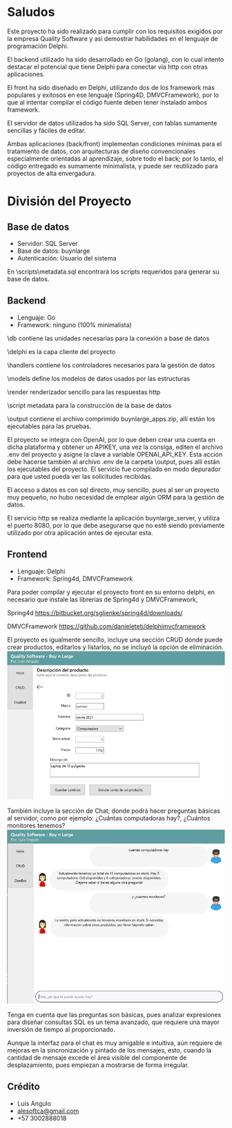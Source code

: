 # Saludos
Este proyecto ha sido realizado para cumplir con los requisitos exigidos por la empresa Quality Software
y asi demostrar habilidades en el lenguaje de programación Delphi.

El backend utilizado ha sido desarrollado en Go (golang), con lo cual intento destacar el potencial que tiene 
Delphi para conectar vía http con otras aplicaciones.

El front ha sido diseñado en Delphi, utilizando dos de los framework más populares y exitosos en ese lenguaje 
(Spring4D, DMVCFramework), por lo que al intentar compilar el código fuente deben tener instalado ambos framework.

El servidor de datos utilizados ha sido SQL Server, con tablas sumamente sencillas y fáciles de editar.

Ambas aplicaciones (back/front) implementan condiciones mínimas para el tratamiento de datos, con arquitecturas 
de diseño convencionales especialmente orientadas al aprendizaje, sobre todo el back; por lo tanto, el código 
entregado es sumamente minimalista, y puede ser reutilizado para proyectos de alta envergadura.

# División del Proyecto

## Base de datos

* Servidor: SQL Server
* Base de datos: buynlarge
* Autenticación: Usuario del sistema

En \scripts\metadata.sql encontrará los scripts requeridos para generar su base de datos.

## Backend

* Lenguaje: Go
* Framework: ninguno (100% minimalista)

\db         contiene las unidades necesarias para la conexión a base de datos

\delphi     es la capa cliente del proyecto

\handlers   contiene los controladores necesarios para la gestión de datos

\models     define los modelos de datos usados por las estructuras

\render    renderizador sencillo para las respuestas http

\script     metadata para la construcción de la base de datos

\output     contiene el archivo comprimido buynlarge_apps.zip, allí están los ejecutables para las pruebas.

El proyecto se integra con OpenAI, por lo que deben crear una cuenta en dicha plataforma y obtener un APIKEY,
una vez la consiga, editen el archivo .env del proyecto y asigne la clave a variable OPENAI_API_KEY. 
Esta acción debe hacerse también al archivo .env de la carpeta \output, pues allí están los ejecutables del 
proyecto. El servicio fue compilado en modo depurador para que usted pueda ver las solicitudes recibidas.

El acceso a datos es con sql directo, muy sencillo, pues al ser un proyecto muy pequeño, no hubo necesidad 
de emplear algún ORM para la gestión de datos.

El servicio http se realiza mediante la aplicación buynlarge_server, y utiliza el puerto 8080, por lo que 
debe asegurarse que no esté siendo previamente utilizado por otra aplicación antes de ejecutar esta.

## Frontend

* Lenguaje: Delphi
* Framework: Spring4d, DMVCFramework

Para poder compilar y ejecutar el proyecto front en su entorno delphi, en necesario que instale las librerias
de Spring4d y DMVCFramework,

Spring4d
https://bitbucket.org/sglienke/spring4d/downloads/

DMVCFramework
https://github.com/danieleteti/delphimvcframework

El proyecto es igualmente sencillo, incluye una sección CRUD donde puede crear productos, editarlos y listarlos, 
no se incluyó la opción de eliminación.
![img.png](img.png)

También incluye la sección de Chat, donde podrá hacer preguntas básicas al servidor, como por ejemplo:
¿Cuántas computadoras hay?, ¿Cuántos monitores tenemos?
![img_1.png](img_1.png)

Tenga en cuenta que las preguntas son básicas, pues analizar expresiones para diseñar consultas SQL es un
tema avanzado, que requiere una mayor inversión de tiempo al proporcionado.

Aunque la interfaz para el chat es muy amigable e intuitiva, aún requiere de mejoras en la sincronización
y pintado de los mensajes, esto, cuando la cantidad de mensaje excede el área visible del componente de
desplazamiento, pues empiezan a mostrarse de forma irregular.

## Crédito
* Luis Angulo
* alesoftca@gmail.com
* +57 3002888018













